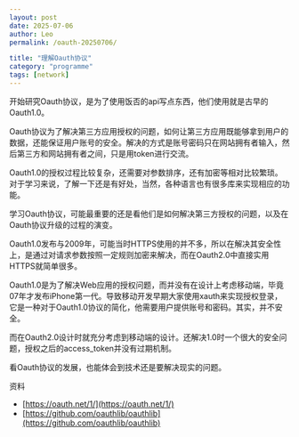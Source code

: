 ```yaml
---
layout: post
date: 2025-07-06
author: Leo
permalink: /oauth-20250706/

title: "理解Oauth协议"
category: "programme"
tags: [network]
---
```


开始研究Oauth协议，是为了使用饭否的api写点东西，他们使用就是古早的Oauth1.0。

Oauth协议为了解决第三方应用授权的问题，如何让第三方应用既能够拿到用户的数据，还能保证用户账号的安全。解决的方式是账号密码只在网站拥有者输入，然后第三方和网站拥有者之间，只是用token进行交流。

Oauth1.0的授权过程比较复杂，还需要对参数排序，还有加密等相对比较繁琐。对于学习来说，了解一下还是有好处，当然，各种语言也有很多库来实现相应的功能。

学习Oauth协议，可能最重要的还是看他们是如何解决第三方授权的问题，以及在Oauth协议升级的过程的演变。

Oauth1.0发布与2009年，可能当时HTTPS使用的并不多，所以在解决其安全性上，是通过对请求参数按照一定规则加密来解决，而在Oauth2.0中直接实用HTTPS就简单很多。

Oauth1.0是为了解决Web应用的授权问题，而并没有在设计上考虑移动端，毕竟07年才发布iPhone第一代。导致移动开发早期大家使用xauth来实现授权登录，它是一种对于Oauth1.0协议的简化，他需要用户提供账号和密码。其实，并不安全。

而在Oauth2.0设计时就充分考虑到移动端的设计。还解决1.0时一个很大的安全问题，授权之后的access_token并没有过期机制。

看Oauth协议的发展，也能体会到技术还是要解决现实的问题。


资料
- [https://oauth.net/1/](https://oauth.net/1/)
- [https://github.com/oauthlib/oauthlib](https://github.com/oauthlib/oauthlib)